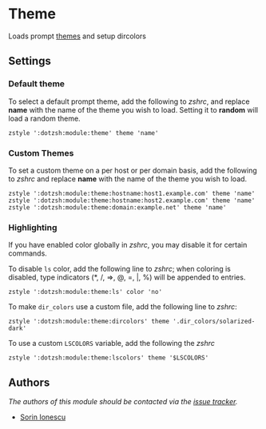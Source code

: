 Theme
=====

Loads prompt [themes][1] and setup dircolors

Settings
--------

### Default theme

To select a default prompt theme, add the following to *zshrc*, and replace **name**
with the name of the theme you wish to load. Setting it to **random** will load
a random theme.

    zstyle ':dotzsh:module:theme' theme 'name'

### Custom Themes

To set a custom theme on a per host or per domain basis, add the following 
to *zshrc* and replace **name** with the name of the theme you wish to load.

    zstyle ':dotzsh:module:theme:hostname:host1.example.com' theme 'name'
    zstyle ':dotzsh:module:theme:hostname:host2.example.com' theme 'name'
    zstyle ':dotzsh:module:theme:domain:example.net' theme 'name'

### Highlighting

If you have enabled color globally in *zshrc*, you may disable it for certain
commands.

To disable `ls` color, add the following line to *zshrc*; when coloring is
disabled, type indicators (\*, /, =>, @, =, |, %) will be appended to entries.

    zstyle ':dotzsh:module:theme:ls' color 'no'

To make `dir_colors` use a custom file, add the following line to *zshrc*:

    zstyle ':dotzsh:module:theme:dircolors' theme '.dir_colors/solarized-dark'

To use a custom `LSCOLORS` variable, add the following the *zshrc*

    zstyle ':dotzsh:module:theme:lscolors' theme '$LSCOLORS'

Authors
-------

*The authors of this module should be contacted via the [issue tracker][2].*

  - [Sorin Ionescu](https://github.com/sorin-ionescu)

[1]: http://zsh.sourceforge.net/Doc/Release/User-Contributions.html#Prompt-Themes
[2]: https://github.com/dotzsh/dotzsh/issues

